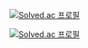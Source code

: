 [![Solved.ac
프로필](http://mazassumnida.wtf/api/generate_badge?boj=isthisirooooooooony)](https://solved.ac/isthisirooooooooony)

[![Solved.ac
프로필](http://mazassumnida.wtf/api/v2/generate_badge?boj=isthisirooooooooony)](https://solved.ac/isthisirooooooooony)
